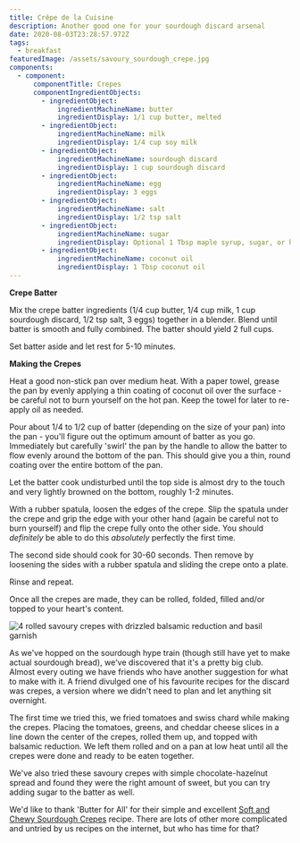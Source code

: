 ```yaml
---
title: Crêpe de la Cuisine
description: Another good one for your sourdough discard arsenal
date: 2020-08-03T23:28:57.972Z
tags:
  - breakfast
featuredImage: /assets/savoury_sourdough_crepe.jpg
components:
  - component:
      componentTitle: Crepes
      componentIngredientObjects:
        - ingredientObject:
            ingredientMachineName: butter
            ingredientDisplay: 1/1 cup butter, melted
        - ingredientObject:
            ingredientMachineName: milk
            ingredientDisplay: 1/4 cup soy milk
        - ingredientObject:
            ingredientMachineName: sourdough discard
            ingredientDisplay: 1 cup sourdough discard
        - ingredientObject:
            ingredientMachineName: egg
            ingredientDisplay: 3 eggs
        - ingredientObject:
            ingredientMachineName: salt
            ingredientDisplay: 1/2 tsp salt
        - ingredientObject:
            ingredientMachineName: sugar
            ingredientDisplay: Optional 1 Tbsp maple syrup, sugar, or honey (for sweet crepes)
        - ingredientObject:
            ingredientMachineName: coconut oil
            ingredientDisplay: 1 Tbsp coconut oil
---
```

**Crepe Batter** 

Mix the crepe batter ingredients (1/4 cup butter, 1/4 cup milk, 1 cup sourdough discard, 1/2 tsp salt, 3 eggs) together in a blender. Blend until batter is smooth and fully combined. The batter should yield 2 full cups. 

Set batter aside and let rest for 5-10 minutes. 

**Making the Crepes**

Heat a good non-stick pan over medium heat. With a paper towel, grease the pan by evenly applying a thin coating of coconut oil over the surface - be careful not to burn yourself on the hot pan. Keep the towel for later to re-apply oil as needed. 

Pour about 1/4 to 1/2 cup of batter (depending on the size of your pan) into the pan - you'll figure out the optimum amount of batter as you go. Immediately but carefully 'swirl' the pan by the handle to allow the batter to flow evenly around the bottom of the pan. This should give you a thin, round coating over the entire bottom of the pan. 

Let the batter cook undisturbed until the top side is almost dry to the touch and very lightly browned on the bottom, roughly 1-2 minutes. 

With a rubber spatula, loosen the edges of the crepe. Slip the spatula under the crepe and grip the edge with your other hand (again be careful not to burn yourself) and flip the crepe fully onto the other side. You should *definitely* be able to do this *absolutely* perfectly the first time. 

The second side should cook for 30-60 seconds. Then remove by loosening the sides with a rubber spatula and sliding the crepe onto a plate. 

Rinse and repeat. 

Once all the crepes are made, they can be rolled, folded, filled and/or topped to your heart's content. 

![4 rolled savoury crepes with drizzled balsamic reduction and basil garnish](/assets/savoury_sourdough_crepe.jpg "Cheddar, chard, and tomato savoury crepes with balsamic reduction ")

As we've hopped on the sourdough hype train (though still have yet to make actual sourdough bread), we've discovered that it's a pretty big club. Almost every outing we have friends who have another suggestion for what to make with it. A friend divulged one of his favourite recipes for the discard was crepes, a version where we didn't need to plan and  let anything sit overnight. 

The first time we tried this, we fried tomatoes and swiss chard while making the crepes. Placing the tomatoes, greens, and cheddar cheese slices in a line down the center of the crepes, rolled them up, and topped with balsamic reduction. We left them rolled and on a pan at low heat until all the crepes were done and ready to be eaten together. 

We've also tried these savoury crepes with simple chocolate-hazelnut spread and found they were the right amount of sweet, but you can try adding sugar to the batter as well. 

We'd like to thank 'Butter for All' for their simple and excellent [Soft and Chewy Sourdough Crepes](https://www.butterforall.com/traditional-cooking-traditional-living/soft-and-chewy-sourdough-crepes/) recipe. There are lots of other more complicated and untried by us recipes on the internet, but who has time for that?